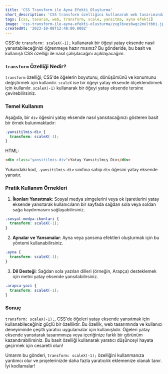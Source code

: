 ```yaml
---
title: 'CSS Transform ile Ayna Efekti Oluşturma'
short_description: 'CSS transform özelliğini kullanarak web tasarımında ayna efekti oluşturmayı öğrenin.'
tags: [css, tasarım, web, transform, scale, yansıtma, ayna efekti]
image: 'css-transform-ile-ayna-efekti-olusturma/zvglbves6wgc2multbbi.jpg'
createdAt: '2023-10-08T12:48:00.000Z'
---
```


CSS'de `transform: scaleX(-1);` kullanarak bir öğeyi yatay eksende nasıl yansıtabileceğinizi öğrenmeye hazır mısınız? Bu gönderide, bu basit ve kullanışlı CSS özelliği ile nasıl çalışılacağını açıklayacağım.

### `transform` Özelliği Nedir?

`transform` özelliği, CSS'de öğelerin boyutunu, dönüşümünü ve konumunu değiştirmek için kullanılır. `scaleX` ise bir öğeyi yatay eksende ölçeklendirmek için kullanılır. `scaleX(-1)` kullanarak bir öğeyi yatay eksende tersine çevirebilirsiniz.

### Temel Kullanım

Aşağıda, bir `div` öğesini yatay eksende nasıl yansıtacağınızı gösteren basit bir örnek bulunmaktadır:

```css
.yansitilmis-div {
  transform: scaleX(-1);
}
```

HTML:

```html
<div class="yansitilmis-div">Yatay Yansıtılmış Div</div>
```

Yukarıdaki kod, `.yansitilmis-div` sınıfına sahip `div` öğesini yatay eksende yansıtır.

### Pratik Kullanım Örnekleri

1. **İkonları Yansıtmak**: Sosyal medya simgelerini veya ok işaretlerini yatay eksende yansıtarak kullanıcıların bir sayfada sağdan sola veya soldan sağa kaydırmasını sağlayabilirsiniz.

```css
.sosyal-medya-ikonlari {
  transform: scaleX(-1);
}
```

2. **Aynalar ve Yansımalar**: Ayna veya yansıma efektleri oluşturmak için bu yöntemi kullanabilirsiniz.

```css
.ayna {
  transform: scaleX(-1);
}
```

3. **Dil Desteği**: Sağdan sola yazılan dilleri (örneğin, Arapça) desteklemek için metni yatay eksende yansıtabilirsiniz.

```css
.arapca-yazi {
  transform: scaleX(-1);
}
```

### Sonuç

`transform: scaleX(-1);`, CSS'de öğeleri yatay eksende yansıtmak için kullanabileceğiniz güçlü bir özelliktir. Bu özellik, web tasarımında ve kullanıcı deneyiminde çeşitli yaratıcı uygulamalar için kullanışlıdır. Öğeleri yatay eksende yansıtarak tasarımınıza veya içeriğinize farklı bir görünüm kazandırabilirsiniz. Bu basit özelliği kullanarak yaratıcı düşünceyi hayata geçirmek için cesaretli olun!

Umarım bu gönderi, `transform: scaleX(-1);` özelliğini kullanmanıza yardımcı olur ve projelerinizde daha fazla yaratıcılık eklemenize olanak tanır. İyi kodlamalar!
